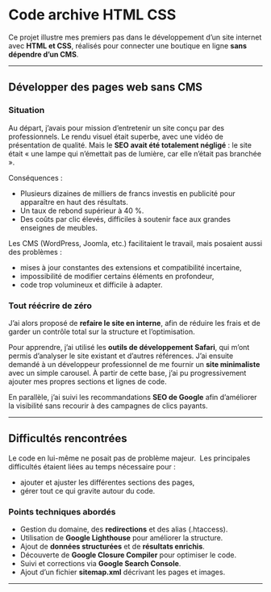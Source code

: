 # Code archive HTML CSS

Ce projet illustre mes premiers pas dans le développement d’un site internet avec **HTML et CSS**, réalisés pour connecter une boutique en ligne **sans dépendre d’un CMS**.

---

## Développer des pages web sans CMS

### Situation

Au départ, j’avais pour mission d’entretenir un site conçu par des professionnels. Le rendu visuel était superbe, avec une vidéo de présentation de qualité. Mais le **SEO avait été totalement négligé** : le site était « une lampe qui n’émettait pas de lumière, car elle n’était pas branchée ».

Conséquences :

-  Plusieurs dizaines de milliers de francs investis en publicité pour apparaître en haut des résultats.
-  Un taux de rebond supérieur à 40 %.
-  Des coûts par clic élevés, difficiles à soutenir face aux grandes enseignes de meubles.

Les CMS (WordPress, Joomla, etc.) facilitaient le travail, mais posaient aussi des problèmes :

-  mises à jour constantes des extensions et compatibilité incertaine,
-  impossibilité de modifier certains éléments en profondeur,
-  code trop volumineux et difficile à adapter.

### Tout réécrire de zéro

J’ai alors proposé de **refaire le site en interne**, afin de réduire les frais et de garder un contrôle total sur la structure et l’optimisation.

Pour apprendre, j’ai utilisé les **outils de développement Safari**, qui m’ont permis d’analyser le site existant et d’autres références. J’ai ensuite demandé à un développeur professionnel de me fournir un **site minimaliste** avec un simple carousel. À partir de cette base, j’ai pu progressivement ajouter mes propres sections et lignes de code.

En parallèle, j’ai suivi les recommandations **SEO de Google** afin d’améliorer la visibilité sans recourir à des campagnes de clics payants.

---

## Difficultés rencontrées

Le code en lui-même ne posait pas de problème majeur.
 Les principales difficultés étaient liées au temps nécessaire pour :

-  ajouter et ajuster les différentes sections des pages,
-  gérer tout ce qui gravite autour du code.

### Points techniques abordés

-  Gestion du domaine, des **redirections** et des alias (.htaccess).
-  Utilisation de **Google Lighthouse** pour améliorer la structure.
-  Ajout de **données structurées** et de **résultats enrichis**.
-  Découverte de **Google Closure Compiler** pour optimiser le code.
-  Suivi et corrections via **Google Search Console**.
-  Ajout d’un fichier **sitemap.xml** décrivant les pages et images.

---
